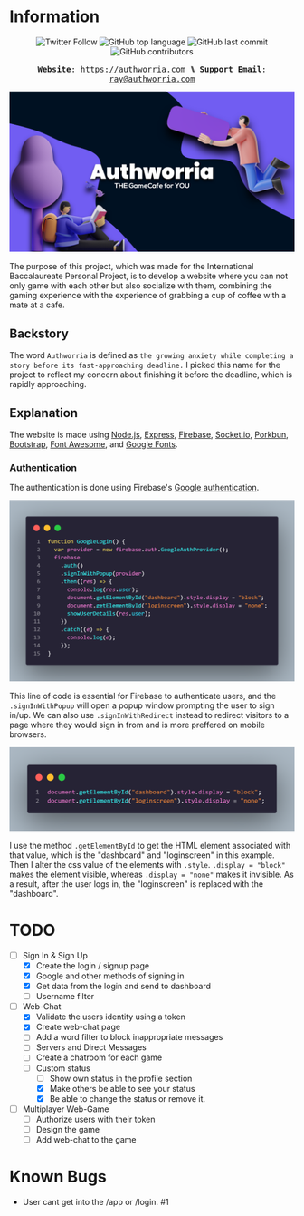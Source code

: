 # Information

<p align="center" style="text-align: center;">            
<!-- <img alt="Discord" src="https://img.shields.io/discord/857017449743777812?logo=discord&style=flat-square">  -->
<img alt="Twitter Follow" src="https://img.shields.io/twitter/follow/TheIIISociety?color=brightgreen&label=%40TheIIISociety&logo=twitter&style=flat-square"> 
<img alt="GitHub top language" src="https://img.shields.io/github/languages/top/TheIIISociety/Authworria?style=flat-square"> 
<img alt="GitHub last commit" src="https://img.shields.io/github/last-commit/TheIIISociety/Authworria?style=flat-square">
<img alt="GitHub contributors" src="https://img.shields.io/github/contributors/TheIIISociety/Authworria?style=flat-square">
</p>

<p align="center" style="text-align: center;">            
          <kbd><strong>Website</strong>: <a href="https://authworria.com">https://authworria.com</a><strong> ⑊ Support Email</strong>: <a href="mailto://ray@authworria.com">ray@authworria.com</a></kbd>
</p>

<img src="./www/img/authworriaimg.png"></img>

The purpose of this project, which was made for the International Baccalaureate Personal Project, is to develop a website where you can not only game with each other but also socialize with them, combining the gaming experience with the experience of grabbing a cup of coffee with a mate at a cafe.

## Backstory

The word `Authworria` is defined as `the growing anxiety while completing a story before its fast-approaching deadline.` I picked this name for the project to reflect my concern about finishing it before the deadline, which is rapidly approaching.

## Explanation

The website is made using [Node.js](https://nodejs.org/en/), [Express](https://expressjs.com/), [Firebase](https://www.firebase.com/), [Socket.io](https://socket.io/), [Porkbun](https://www.porkbun.com), [Bootstrap](https://getbootstrap.com/), [Font Awesome](https://fontawesome.com/), and [Google Fonts](https://fonts.google.com/).

### Authentication

The authentication is done using Firebase's [Google authentication](https://firebase.google.com/docs/auth/web/google-signin).

<img src="./img/googleLogin.png"></img>

This line of code is essential for Firebase to authenticate users, and the `.signInWithPopup` will open a popup window prompting the user to sign in/up. We can also use `.signInWithRedirect` instead to redirect visitors to a page where they would sign in from and is more preffered on mobile browsers.

<img src="./img/showPage.png"></img>

I use the method `.getElementById` to get the HTML element associated with that value, which is the "dashboard" and "loginscreen" in this example. Then I alter the css value of the elements with `.style`. `.display = "block"` makes the element visible, whereas `.display = "none"` makes it invisible. As a result, after the user logs in, the "loginscreen" is replaced with the "dashboard".

###

<!--
# TODO
- [ ] Task title ~3d #type @name yyyy-mm-dd
  - [ ] Sub-task or description
- [x] Completed task title
-->

# TODO

- [ ] Sign In & Sign Up
  - [x] Create the login / signup page
  - [x] Google and other methods of signing in
  - [x] Get data from the login and send to dashboard
  - [ ] Username filter
- [ ] Web-Chat
  - [x] Validate the users identity using a token
  - [x] Create web-chat page
  - [ ] Add a word filter to block inappropriate messages
  - [ ] Servers and Direct Messages
  - [ ] Create a chatroom for each game
  - [ ] Custom status
    - [ ] Show own status in the profile section
    - [x] Make others be able to see your status
    - [x] Be able to change the status or remove it.
- [ ] Multiplayer Web-Game
  - [ ] Authorize users with their token
  - [ ] Design the game
  - [ ] Add web-chat to the game

# Known Bugs

<!-- there is a bug where you wont get into the page because of the loading -->

- User cant get into the /app or /login. #1
